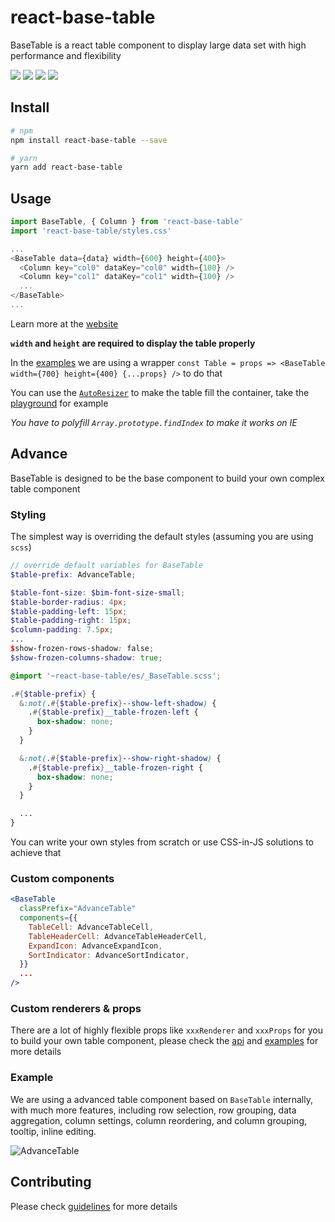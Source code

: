# react-base-table

BaseTable is a react table component to display large data set with high performance and flexibility

<a href="https://npm.io/react-base-table"><img src="https://badgen.net/npm/license/react-base-table"></a>
<a href="https://npm.io/react-base-table"><img src="https://badgen.net/npm/v/react-base-table"></a>
<a href="https://npm.io/react-base-table"><img src="https://badgen.net/npm/dw/react-base-table"></a>
<a href="https://bundlephobia.com/result?p=react-base-table"><img src="https://badgen.net/bundlephobia/minzip/react-base-table"></a>

## Install

```bash
# npm
npm install react-base-table --save

# yarn
yarn add react-base-table
```

## Usage

```js
import BaseTable, { Column } from 'react-base-table'
import 'react-base-table/styles.css'

...
<BaseTable data={data} width={600} height={400}>
  <Column key="col0" dataKey="col0" width={100} />
  <Column key="col1" dataKey="col1" width={100} />
  ...
</BaseTable>
...
```

Learn more at the [website](https://autodesk.github.io/react-base-table/)

**`width` and `height` are required to display the table properly**

In the [examples](https://autodesk.github.io/react-base-table/examples)
we are using a wrapper `const Table = props => <BaseTable width={700} height={400} {...props} />` to do that

You can use the [`AutoResizer`](https://autodesk.github.io/react-base-table/api/autoresizer) to make the table fill the container, take the [playground](https://autodesk.github.io/react-base-table/playground) for example

_You have to polyfill `Array.prototype.findIndex` to make it works on IE_

## Advance

BaseTable is designed to be the base component to build your own complex table component

### Styling

The simplest way is overriding the default styles (assuming you are using `scss`)

```scss
// override default variables for BaseTable
$table-prefix: AdvanceTable;

$table-font-size: $bim-font-size-small;
$table-border-radius: 4px;
$table-padding-left: 15px;
$table-padding-right: 15px;
$column-padding: 7.5px;
...
$show-frozen-rows-shadow: false;
$show-frozen-columns-shadow: true;

@import '~react-base-table/es/_BaseTable.scss';

.#{$table-prefix} {
  &:not(.#{$table-prefix}--show-left-shadow) {
    .#{$table-prefix}__table-frozen-left {
      box-shadow: none;
    }
  }

  &:not(.#{$table-prefix}--show-right-shadow) {
    .#{$table-prefix}__table-frozen-right {
      box-shadow: none;
    }
  }

  ...
}
```

You can write your own styles from scratch or use CSS-in-JS solutions to achieve that

### Custom components

```jsx
<BaseTable
  classPrefix="AdvanceTable"
  components={{
    TableCell: AdvanceTableCell,
    TableHeaderCell: AdvanceTableHeaderCell,
    ExpandIcon: AdvanceExpandIcon,
    SortIndicator: AdvanceSortIndicator,
  }}
  ...
/>
```

### Custom renderers & props

There are a lot of highly flexible props like `xxxRenderer` and `xxxProps` for you to build your own table component, please check the [api](https://autodesk.github.io/react-base-table/api) and [examples](https://autodesk.github.io/react-base-table/examples) for more details

### Example

We are using a advanced table component based on `BaseTable` internally, with much more features, including row selection, row grouping, data aggregation, column settings, column reordering, and column grouping, tooltip, inline editing.

![AdvanceTable](screenshots/advance-table.png)

## Contributing

Please check [guidelines](CONTRIBUTING.md) for more details
